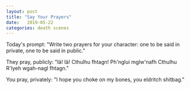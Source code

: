 ```yaml
---
layout: post
title: "Say Your Prayers"
date:   2019-05-22
categories: death scenes
---
```

Today's prompt: "Write two prayers for your character: one to be said in private, one to be said in public."

They pray, publicly: "Iä! Iä! Cthulhu fhtagn! Ph'nglui mglw'nafh Cthulhu R'lyeh wgah-nagl fhtagn."

You pray, privately: "I hope you choke on my bones, you eldritch shitbag."
